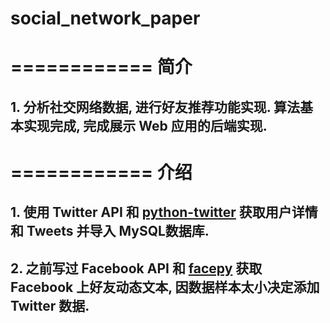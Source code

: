 social_network_paper
====================

============
简介
============

## 1. 分析社交网络数据, 进行好友推荐功能实现. 算法基本实现完成, 完成展示 Web 应用的后端实现.

============
介绍
============

## 1. 使用 Twitter API 和 [python-twitter](https://github.com/bear/python-twitter) 获取用户详情和 Tweets 并导入 MySQL数据库.

## 2. 之前写过 Facebook API 和 [facepy](https://github.com/jgorset/facepy) 获取 Facebook 上好友动态文本, 因数据样本太小决定添加 Twitter 数据.
